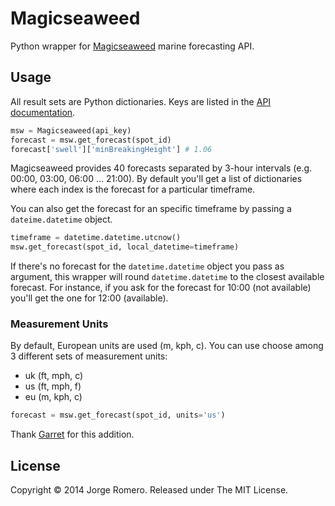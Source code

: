 Magicseaweed
============

Python wrapper for [Magicseaweed](http://magicseaweed.com/developer/forecast-api) marine forecasting API.

## Usage

All result sets are Python dictionaries. Keys are listed in the [API documentation](http://magicseaweed.com/developer/forecast-api).

```python
msw = Magicseaweed(api_key)
forecast = msw.get_forecast(spot_id)
forecast['swell']['minBreakingHeight'] # 1.06
```

Magicseaweed provides 40 forecasts separated by 3-hour intervals (e.g. 00:00, 03:00, 06:00 ... 21:00). By default you'll get a list of dictionaries where each index is the forecast for a particular timeframe.

You can also get the forecast for an specific timeframe by passing a ```dateime.datetime``` object.

```python
timeframe = datetime.datetime.utcnow()
msw.get_forecast(spot_id, local_datetime=timeframe)
```

If there's no forecast for the ```datetime.datetime``` object you pass as argument, this wrapper will round ```datetime.datetime``` to the closest available forecast. For instance, if you ask for the forecast for 10:00 (not available) you'll get the one for 12:00 (available).

### Measurement Units

By default, European units are used (m, kph, c). You can use choose among 3 different sets of measurement units:

- uk (ft, mph, c)
- us (ft, mph, f)
- eu (m, kph, c)

```python
forecast = msw.get_forecast(spot_id, units='us')
```

Thank [Garret](https://github.com/gsquire) for this addition.


## License

Copyright © 2014 Jorge Romero. Released under The MIT License.

